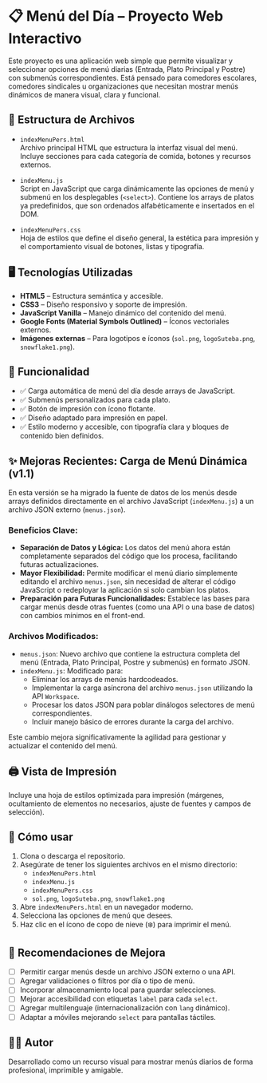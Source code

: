 
# 📋 Menú del Día – Proyecto Web Interactivo

Este proyecto es una aplicación web simple que permite visualizar y seleccionar opciones de menú diarias (Entrada, Plato Principal y Postre) con submenús correspondientes. Está pensado para comedores escolares, comedores sindicales u organizaciones que necesitan mostrar menús dinámicos de manera visual, clara y funcional.

## 🧩 Estructura de Archivos

- `indexMenuPers.html`  
  Archivo principal HTML que estructura la interfaz visual del menú. Incluye secciones para cada categoría de comida, botones y recursos externos.

- `indexMenu.js`  
  Script en JavaScript que carga dinámicamente las opciones de menú y submenú en los desplegables (`<select>`). Contiene los arrays de platos ya predefinidos, que son ordenados alfabéticamente e insertados en el DOM.

- `indexMenuPers.css`  
  Hoja de estilos que define el diseño general, la estética para impresión y el comportamiento visual de botones, listas y tipografía.

## 🖥️ Tecnologías Utilizadas

- **HTML5** – Estructura semántica y accesible.
- **CSS3** – Diseño responsivo y soporte de impresión.
- **JavaScript Vanilla** – Manejo dinámico del contenido del menú.
- **Google Fonts (Material Symbols Outlined)** – Íconos vectoriales externos.
- **Imágenes externas** – Para logotipos e íconos (`sol.png`, `logoSuteba.png`, `snowflake1.png`).

## 📌 Funcionalidad

- ✅ Carga automática de menú del día desde arrays de JavaScript.
- ✅ Submenús personalizados para cada plato.
- ✅ Botón de impresión con ícono flotante.
- ✅ Diseño adaptado para impresión en papel.
- ✅ Estilo moderno y accesible, con tipografía clara y bloques de contenido bien definidos.

## ✨ Mejoras Recientes: Carga de Menú Dinámica (v1.1)

En esta versión se ha migrado la fuente de datos de los menús desde arrays definidos directamente en el archivo JavaScript (`indexMenu.js`) a un archivo JSON externo (`menus.json`).

### Beneficios Clave:

- **Separación de Datos y Lógica:** Los datos del menú ahora están completamente separados del código que los procesa, facilitando futuras actualizaciones.
- **Mayor Flexibilidad:** Permite modificar el menú diario simplemente editando el archivo `menus.json`, sin necesidad de alterar el código JavaScript o redeployar la aplicación si solo cambian los platos.
- **Preparación para Futuras Funcionalidades:** Establece las bases para cargar menús desde otras fuentes (como una API o una base de datos) con cambios mínimos en el front-end.

### Archivos Modificados:

- `menus.json`: Nuevo archivo que contiene la estructura completa del menú (Entrada, Plato Principal, Postre y submenús) en formato JSON.
- `indexMenu.js`: Modificado para:
    - Eliminar los arrays de menús hardcodeados.
    - Implementar la carga asíncrona del archivo `menus.json` utilizando la API `Workspace`.
    - Procesar los datos JSON para poblar dinálogos selectores de menú correspondientes.
    - Incluir manejo básico de errores durante la carga del archivo.

Este cambio mejora significativamente la agilidad para gestionar y actualizar el contenido del menú.

## 🖨️ Vista de Impresión

Incluye una hoja de estilos optimizada para impresión (márgenes, ocultamiento de elementos no necesarios, ajuste de fuentes y campos de selección).

## 🚀 Cómo usar

1. Clona o descarga el repositorio.
2. Asegúrate de tener los siguientes archivos en el mismo directorio:
   - `indexMenuPers.html`
   - `indexMenu.js`
   - `indexMenuPers.css`
   - `sol.png`, `logoSuteba.png`, `snowflake1.png`
3. Abre `indexMenuPers.html` en un navegador moderno.
4. Selecciona las opciones de menú que desees.
5. Haz clic en el ícono de copo de nieve (❄️) para imprimir el menú.

## 🔧 Recomendaciones de Mejora

- [ ] Permitir cargar menús desde un archivo JSON externo o una API.
- [ ] Agregar validaciones o filtros por día o tipo de menú.
- [ ] Incorporar almacenamiento local para guardar selecciones.
- [ ] Mejorar accesibilidad con etiquetas `label` para cada `select`.
- [ ] Agregar multilenguaje (internacionalización con `lang` dinámico).
- [ ] Adaptar a móviles mejorando `select` para pantallas táctiles.

## 🧑‍💻 Autor

Desarrollado como un recurso visual para mostrar menús diarios de forma profesional, imprimible y amigable.
